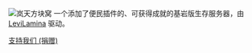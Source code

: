![岚天方块窝](https://imgcdn.boochi.cn/i/2025/01/23/679244390f1bf.webp)
一个添加了便民插件的、可获得成就的基岩版生存服务器，由 [LeviLamina](https://lamina.levimc.org/zh/) 驱动。

[支持我们 (捐赠)](/donate/)